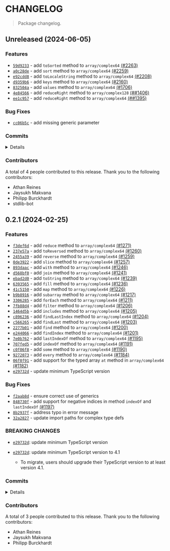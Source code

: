 # CHANGELOG

> Package changelog.

<section class="release" id="unreleased">

## Unreleased (2024-06-05)

<section class="features">

### Features

-   [`59d9233`](https://github.com/stdlib-js/stdlib/commit/59d9233c2f6e8bbecee0170373c27c70079bd39e) - add `toSorted` method to `array/complex64` [(#2263)](https://github.com/stdlib-js/stdlib/pull/2263)
-   [`a0c28de`](https://github.com/stdlib-js/stdlib/commit/a0c28dea6a9afad5a4c1b55c552480247824a837) - add `sort` method to `array/complex64` [(#2259)](https://github.com/stdlib-js/stdlib/pull/2259)
-   [`e92cdd8`](https://github.com/stdlib-js/stdlib/commit/e92cdd897563a28ff07df5ceda2603567fe1149f) - add `toLocaleString` method to `array/complex64` [(#2208)](https://github.com/stdlib-js/stdlib/pull/2208)
-   [`d9359b6`](https://github.com/stdlib-js/stdlib/commit/d9359b67e683becb4f0a497a05da1a148381f2b0) - add `keys` method to `array/complex64` [(#2160)](https://github.com/stdlib-js/stdlib/pull/2160)
-   [`832504a`](https://github.com/stdlib-js/stdlib/commit/832504a5f0289f40367fd8041ab573c1e8ed3527) - add `values` method to `array/complex64` [(#1706)](https://github.com/stdlib-js/stdlib/pull/1706)
-   [`4e84566`](https://github.com/stdlib-js/stdlib/commit/4e845661773892e654689ceb0c2dd3e1e2c3244c) - add `reduceRight` method to `array/complex128` [(##1406)](#1406)
-   [`ee1c957`](https://github.com/stdlib-js/stdlib/commit/ee1c957b483718a809a8ebb0dd1eaa336fc3d97d) - add `reduceRight` method to `array/complex64` [(##1395)](#1395)

</section>

<!-- /.features -->

<section class="bug-fixes">

### Bug Fixes

-   [`cc06b5c`](https://github.com/stdlib-js/stdlib/commit/cc06b5c8c67a1c8d1022920273535b29e5abf550) - add missing generic parameter

</section>

<!-- /.bug-fixes -->

<section class="commits">

### Commits

<details>

-   [`cc06b5c`](https://github.com/stdlib-js/stdlib/commit/cc06b5c8c67a1c8d1022920273535b29e5abf550) - **fix:** add missing generic parameter _(by Athan Reines)_
-   [`9dd3673`](https://github.com/stdlib-js/stdlib/commit/9dd3673c96b4b77d9cbc377bf2c551636b8c4dff) - **docs:** add `repl.txt` to `array/complex64` [(#2275)](https://github.com/stdlib-js/stdlib/pull/2275) _(by Jaysukh Makvana, Athan Reines)_
-   [`3a3b1e0`](https://github.com/stdlib-js/stdlib/commit/3a3b1e08f73a54c5ee46d73045805aee0bb1196d) - **docs:** update package URLs [(##2269)](#2269) _(by stdlib-bot)_
-   [`8089b88`](https://github.com/stdlib-js/stdlib/commit/8089b886a4d7d89f15abb068b1021d93f9c4f64e) - **docs:** update paths _(by Athan Reines)_
-   [`75d4f83`](https://github.com/stdlib-js/stdlib/commit/75d4f83cb85610d23a04dc21a03f8075f6d3665f) - **refactor:** update require and include paths _(by Athan Reines)_
-   [`ccbf26a`](https://github.com/stdlib-js/stdlib/commit/ccbf26a09b13fc483b7f1b55718b32f5af61b800) - **test:** fix descriptions _(by Athan Reines)_
-   [`2dd57d7`](https://github.com/stdlib-js/stdlib/commit/2dd57d7df1a34c9c9bf84bf517cedd7bb234ba7c) - **docs:** add notes _(by Athan Reines)_
-   [`59d9233`](https://github.com/stdlib-js/stdlib/commit/59d9233c2f6e8bbecee0170373c27c70079bd39e) - **feat:** add `toSorted` method to `array/complex64` [(#2263)](https://github.com/stdlib-js/stdlib/pull/2263) _(by Jaysukh Makvana)_
-   [`6b8d896`](https://github.com/stdlib-js/stdlib/commit/6b8d896c26a69ddd2fd57ae80b2411ef3e3c8d8e) - **test:** fix typo _(by Athan Reines)_
-   [`a0c28de`](https://github.com/stdlib-js/stdlib/commit/a0c28dea6a9afad5a4c1b55c552480247824a837) - **feat:** add `sort` method to `array/complex64` [(#2259)](https://github.com/stdlib-js/stdlib/pull/2259) _(by Jaysukh Makvana, Athan Reines)_
-   [`e92cdd8`](https://github.com/stdlib-js/stdlib/commit/e92cdd897563a28ff07df5ceda2603567fe1149f) - **feat:** add `toLocaleString` method to `array/complex64` [(#2208)](https://github.com/stdlib-js/stdlib/pull/2208) _(by Jaysukh Makvana, Athan Reines)_
-   [`113ec19`](https://github.com/stdlib-js/stdlib/commit/113ec1946e4f10fbcce6cc59a57022afcdb582f5) - **docs:** update related packages sections [(##2207)](#2207 ) _(by stdlib-bot)_
-   [`d9359b6`](https://github.com/stdlib-js/stdlib/commit/d9359b67e683becb4f0a497a05da1a148381f2b0) - **feat:** add `keys` method to `array/complex64` [(#2160)](https://github.com/stdlib-js/stdlib/pull/2160) _(by Jaysukh Makvana, Athan Reines)_
-   [`832504a`](https://github.com/stdlib-js/stdlib/commit/832504a5f0289f40367fd8041ab573c1e8ed3527) - **feat:** add `values` method to `array/complex64` [(#1706)](https://github.com/stdlib-js/stdlib/pull/1706) _(by Jaysukh Makvana, Athan Reines)_
-   [`902b38a`](https://github.com/stdlib-js/stdlib/commit/902b38ac100f6710d2ad5e28f31422e573cc6d29) - **docs:** update descriptions _(by Athan Reines)_
-   [`4e84566`](https://github.com/stdlib-js/stdlib/commit/4e845661773892e654689ceb0c2dd3e1e2c3244c) - **feat:** add `reduceRight` method to `array/complex128` [(##1406)](#1406) _(by Jaysukh Makvana, stdlib-bot, Philipp Burckhardt)_
-   [`ee1c957`](https://github.com/stdlib-js/stdlib/commit/ee1c957b483718a809a8ebb0dd1eaa336fc3d97d) - **feat:** add `reduceRight` method to `array/complex64` [(##1395)](#1395) _(by Jaysukh Makvana, Philipp Burckhardt)_

</details>

</section>

<!-- /.commits -->

<section class="contributors">

### Contributors

A total of 4 people contributed to this release. Thank you to the following contributors:

-   Athan Reines
-   Jaysukh Makvana
-   Philipp Burckhardt
-   stdlib-bot

</section>

<!-- /.contributors -->

</section>

<!-- /.release -->

<section class="release" id="v0.2.1">

## 0.2.1 (2024-02-25)

<section class="features">

### Features

-   [`f3def6d`](https://github.com/stdlib-js/stdlib/commit/f3def6de1cbd1829b3e8c57e52434eb16841ffe8) - add `reduce` method to `array/complex64` [(#1271)](https://github.com/stdlib-js/stdlib/pull/1271)
-   [`237e57a`](https://github.com/stdlib-js/stdlib/commit/237e57aa66298a87355f7af76c0f6cc523aa1ed3) - add `toReversed` method to `array/complex64` [(#1260)](https://github.com/stdlib-js/stdlib/pull/1260)
-   [`2455a39`](https://github.com/stdlib-js/stdlib/commit/2455a399ca0ab7b646774b2e6db6160f4443510b) - add `reverse` method to `array/complex64` [(#1259)](https://github.com/stdlib-js/stdlib/pull/1259)
-   [`0de3922`](https://github.com/stdlib-js/stdlib/commit/0de3922a285c4fc47a4b705b7e677837034f9f4f) - add `slice` method to `array/complex64` [(#1257)](https://github.com/stdlib-js/stdlib/pull/1257)
-   [`893daac`](https://github.com/stdlib-js/stdlib/commit/893daac64f44206672e0538e7bde45ec202ce614) - add `with` method to `array/complex64` [(#1246)](https://github.com/stdlib-js/stdlib/pull/1246)
-   [`d568bf0`](https://github.com/stdlib-js/stdlib/commit/d568bf0d6404a6ebd012afaa452f812cfc484ccc) - add `join` method to `array/complex64` [(#1241)](https://github.com/stdlib-js/stdlib/pull/1241)
-   [`ebad2d0`](https://github.com/stdlib-js/stdlib/commit/ebad2d0d91652318e3844e31eadef7c300d1ecb3) - add `toString` method to `array/complex64` [(#1239)](https://github.com/stdlib-js/stdlib/pull/1239)
-   [`6393565`](https://github.com/stdlib-js/stdlib/commit/63935655dad2bb499a2243ad88d99af1b734fa00) - add `fill` method to `array/complex64` [(#1236)](https://github.com/stdlib-js/stdlib/pull/1236)
-   [`41c5150`](https://github.com/stdlib-js/stdlib/commit/41c5150b4413783680eaeb33a71e5c6f7039eb82) - add `map` method to `array/complex64` [(#1226)](https://github.com/stdlib-js/stdlib/pull/1226)
-   [`b9b8916`](https://github.com/stdlib-js/stdlib/commit/b9b89162df0d1109f2861d6471d690cf47f20981) - add `subarray` method to `array/complex64` [(#1217)](https://github.com/stdlib-js/stdlib/pull/1217)
-   [`3306285`](https://github.com/stdlib-js/stdlib/commit/3306285e5cb9679c2a9a19e718b317be53e4c251) - add `forEach` method to `array/complex64` [(#1211)](https://github.com/stdlib-js/stdlib/pull/1211)
-   [`7fb88d4`](https://github.com/stdlib-js/stdlib/commit/7fb88d4e3027a78e54fbea04f47bd89c6874c77a) - add `filter` method to `array/complex64` [(#1206)](https://github.com/stdlib-js/stdlib/pull/1206)
-   [`1464d5b`](https://github.com/stdlib-js/stdlib/commit/1464d5bac230c75ec5c98c59ad36c5e58d7d0e21) - add `includes` method to `array/complex64` [(#1205)](https://github.com/stdlib-js/stdlib/pull/1205)
-   [`c896236`](https://github.com/stdlib-js/stdlib/commit/c89623600e1cacdc736867b6b1932757f930a547) - add `findLastIndex` method to `array/complex64` [(#1204)](https://github.com/stdlib-js/stdlib/pull/1204)
-   [`c566265`](https://github.com/stdlib-js/stdlib/commit/c5662654308e60f7a17e2b391c46267b56303abe) - add `findLast` method to `array/complex64` [(#1203)](https://github.com/stdlib-js/stdlib/pull/1203)
-   [`2277b01`](https://github.com/stdlib-js/stdlib/commit/2277b018ff697fb4bcd4bc79ee31b9ec893ca4f7) - add `find` method to `array/complex64` [(#1200)](https://github.com/stdlib-js/stdlib/pull/1200)
-   [`e244066`](https://github.com/stdlib-js/stdlib/commit/e2440664e1ef7f2cd1d993532d92fe83b7427c66) - add `findIndex` method to `array/complex64` [(#1201)](https://github.com/stdlib-js/stdlib/pull/1201)
-   [`7e0b762`](https://github.com/stdlib-js/stdlib/commit/7e0b762e2a9e9b781a65fe01bf9d216734c0217c) - add `lastIndexOf` method to `array/complex64` [(#1195)](https://github.com/stdlib-js/stdlib/pull/1195)
-   [`707fed5`](https://github.com/stdlib-js/stdlib/commit/707fed5a2f8e9a67c3a8184c5ddc1846cdf3fb17) - add `indexOf` method to `array/complex64` [(#1191)](https://github.com/stdlib-js/stdlib/pull/1191)
-   [`c0f06f8`](https://github.com/stdlib-js/stdlib/commit/c0f06f81d7226d73f1911e0b91dcac621589333e) - add `some` method to `array/complex64` [(#1190)](https://github.com/stdlib-js/stdlib/pull/1190)
-   [`9272073`](https://github.com/stdlib-js/stdlib/commit/9272073a2ec744a05d070c7e07f6f2cf8033c568) - add `every` method to `array/complex64` [(#1184)](https://github.com/stdlib-js/stdlib/pull/1184)
-   [`06f0f91`](https://github.com/stdlib-js/stdlib/commit/06f0f91a5ed2c328ab09fa2813d8df2b0864555a) - add support for the typed array `at` method in `array/complex64` [(#1182)](https://github.com/stdlib-js/stdlib/pull/1182)
-   [`e29732d`](https://github.com/stdlib-js/stdlib/commit/e29732dee616e2d94e91f87f78afd8aceb806017) - update minimum TypeScript version

</section>

<!-- /.features -->

<section class="bug-fixes">

### Bug Fixes

-   [`f2aab8d`](https://github.com/stdlib-js/stdlib/commit/f2aab8d64e9a2e347a7e566fcda7301b30b38d91) - ensure correct use of generics
-   [`848730f`](https://github.com/stdlib-js/stdlib/commit/848730f6af734fd9649ac942e72aa7a60f99ec5a) - add support for negative indices in method `indexOf` and `lastIndexOf` [(#1197)](https://github.com/stdlib-js/stdlib/pull/1197)
-   [`8b2937f`](https://github.com/stdlib-js/stdlib/commit/8b2937f503749017107432a0981ebbc30c05aeb0) - address typo in error message
-   [`32a2827`](https://github.com/stdlib-js/stdlib/commit/32a282799ffd272d2a0554e81755a14923564e51) - update import paths for complex type defs

</section>

<!-- /.bug-fixes -->

<section class="breaking-changes">

### BREAKING CHANGES

-   [`e29732d`](https://github.com/stdlib-js/stdlib/commit/e29732dee616e2d94e91f87f78afd8aceb806017): update minimum TypeScript version
-   [`e29732d`](https://github.com/stdlib-js/stdlib/commit/e29732dee616e2d94e91f87f78afd8aceb806017): update minimum TypeScript version to 4.1 

    -   To migrate, users should upgrade their TypeScript version to at least version 4.1.

</section>

<!-- /.breaking-changes -->

<section class="commits">

### Commits

<details>

-   [`f3def6d`](https://github.com/stdlib-js/stdlib/commit/f3def6de1cbd1829b3e8c57e52434eb16841ffe8) - **feat:** add `reduce` method to `array/complex64` [(#1271)](https://github.com/stdlib-js/stdlib/pull/1271) _(by Jaysukh Makvana, Athan Reines)_
-   [`87d2120`](https://github.com/stdlib-js/stdlib/commit/87d21205bb2ed5fcf848836d7659942f34b5fb59) - **refactor:** use base assertion utility _(by Athan Reines)_
-   [`aa6cac7`](https://github.com/stdlib-js/stdlib/commit/aa6cac712cadf62c5cdc884333d47bbf1b81411f) - **refactor:** use base assertion utility _(by Athan Reines)_
-   [`237e57a`](https://github.com/stdlib-js/stdlib/commit/237e57aa66298a87355f7af76c0f6cc523aa1ed3) - **feat:** add `toReversed` method to `array/complex64` [(#1260)](https://github.com/stdlib-js/stdlib/pull/1260) _(by Jaysukh Makvana, Athan Reines)_
-   [`2455a39`](https://github.com/stdlib-js/stdlib/commit/2455a399ca0ab7b646774b2e6db6160f4443510b) - **feat:** add `reverse` method to `array/complex64` [(#1259)](https://github.com/stdlib-js/stdlib/pull/1259) _(by Jaysukh Makvana, Athan Reines)_
-   [`dea49e0`](https://github.com/stdlib-js/stdlib/commit/dea49e03ab5571233e3da26835a6a6d3256d5737) - **docs:** use single quotes in require calls instead of backticks _(by Philipp Burckhardt)_
-   [`0de3922`](https://github.com/stdlib-js/stdlib/commit/0de3922a285c4fc47a4b705b7e677837034f9f4f) - **feat:** add `slice` method to `array/complex64` [(#1257)](https://github.com/stdlib-js/stdlib/pull/1257) _(by Jaysukh Makvana, Athan Reines)_
-   [`dd6ee3e`](https://github.com/stdlib-js/stdlib/commit/dd6ee3e6f9839cf77567e2f61ca796a648949bce) - **docs:** fix parameter type _(by Athan Reines)_
-   [`893daac`](https://github.com/stdlib-js/stdlib/commit/893daac64f44206672e0538e7bde45ec202ce614) - **feat:** add `with` method to `array/complex64` [(#1246)](https://github.com/stdlib-js/stdlib/pull/1246) _(by Jaysukh Makvana, Athan Reines)_
-   [`d568bf0`](https://github.com/stdlib-js/stdlib/commit/d568bf0d6404a6ebd012afaa452f812cfc484ccc) - **feat:** add `join` method to `array/complex64` [(#1241)](https://github.com/stdlib-js/stdlib/pull/1241) _(by Jaysukh Makvana, Athan Reines)_
-   [`ebad2d0`](https://github.com/stdlib-js/stdlib/commit/ebad2d0d91652318e3844e31eadef7c300d1ecb3) - **feat:** add `toString` method to `array/complex64` [(#1239)](https://github.com/stdlib-js/stdlib/pull/1239) _(by Jaysukh Makvana, Athan Reines)_
-   [`6393565`](https://github.com/stdlib-js/stdlib/commit/63935655dad2bb499a2243ad88d99af1b734fa00) - **feat:** add `fill` method to `array/complex64` [(#1236)](https://github.com/stdlib-js/stdlib/pull/1236) _(by Jaysukh Makvana, Athan Reines)_
-   [`b47b631`](https://github.com/stdlib-js/stdlib/commit/b47b631767969a935cea824a707072f1ca65e373) - **docs:** fix typos and add copy edits _(by Athan Reines)_
-   [`41c5150`](https://github.com/stdlib-js/stdlib/commit/41c5150b4413783680eaeb33a71e5c6f7039eb82) - **feat:** add `map` method to `array/complex64` [(#1226)](https://github.com/stdlib-js/stdlib/pull/1226) _(by Jaysukh Makvana, Athan Reines)_
-   [`b80aa3c`](https://github.com/stdlib-js/stdlib/commit/b80aa3cca4f6ce79211bbc5c168415a3c8294dfb) - **test:** fix test values to avoid conflating errors _(by Athan Reines)_
-   [`f2aab8d`](https://github.com/stdlib-js/stdlib/commit/f2aab8d64e9a2e347a7e566fcda7301b30b38d91) - **fix:** ensure correct use of generics _(by Athan Reines)_
-   [`97df52a`](https://github.com/stdlib-js/stdlib/commit/97df52af0eaf7114adf3d96c2cec08bb7cdf27be) - **test:** fix test descriptions _(by Athan Reines)_
-   [`1952c21`](https://github.com/stdlib-js/stdlib/commit/1952c21caa71baf2f70c4db5e1ae9083689b1910) - **docs:** fix section anchors _(by Athan Reines)_
-   [`b9b8916`](https://github.com/stdlib-js/stdlib/commit/b9b89162df0d1109f2861d6471d690cf47f20981) - **feat:** add `subarray` method to `array/complex64` [(#1217)](https://github.com/stdlib-js/stdlib/pull/1217) _(by Jaysukh Makvana, Athan Reines)_
-   [`3306285`](https://github.com/stdlib-js/stdlib/commit/3306285e5cb9679c2a9a19e718b317be53e4c251) - **feat:** add `forEach` method to `array/complex64` [(#1211)](https://github.com/stdlib-js/stdlib/pull/1211) _(by Jaysukh Makvana, Athan Reines)_
-   [`7fb88d4`](https://github.com/stdlib-js/stdlib/commit/7fb88d4e3027a78e54fbea04f47bd89c6874c77a) - **feat:** add `filter` method to `array/complex64` [(#1206)](https://github.com/stdlib-js/stdlib/pull/1206) _(by Jaysukh Makvana, Athan Reines)_
-   [`1464d5b`](https://github.com/stdlib-js/stdlib/commit/1464d5bac230c75ec5c98c59ad36c5e58d7d0e21) - **feat:** add `includes` method to `array/complex64` [(#1205)](https://github.com/stdlib-js/stdlib/pull/1205) _(by Jaysukh Makvana, Athan Reines)_
-   [`c896236`](https://github.com/stdlib-js/stdlib/commit/c89623600e1cacdc736867b6b1932757f930a547) - **feat:** add `findLastIndex` method to `array/complex64` [(#1204)](https://github.com/stdlib-js/stdlib/pull/1204) _(by Jaysukh Makvana)_
-   [`c566265`](https://github.com/stdlib-js/stdlib/commit/c5662654308e60f7a17e2b391c46267b56303abe) - **feat:** add `findLast` method to `array/complex64` [(#1203)](https://github.com/stdlib-js/stdlib/pull/1203) _(by Jaysukh Makvana, Athan Reines)_
-   [`2277b01`](https://github.com/stdlib-js/stdlib/commit/2277b018ff697fb4bcd4bc79ee31b9ec893ca4f7) - **feat:** add `find` method to `array/complex64` [(#1200)](https://github.com/stdlib-js/stdlib/pull/1200) _(by Jaysukh Makvana, Athan Reines)_
-   [`e244066`](https://github.com/stdlib-js/stdlib/commit/e2440664e1ef7f2cd1d993532d92fe83b7427c66) - **feat:** add `findIndex` method to `array/complex64` [(#1201)](https://github.com/stdlib-js/stdlib/pull/1201) _(by Jaysukh Makvana, Athan Reines)_
-   [`848730f`](https://github.com/stdlib-js/stdlib/commit/848730f6af734fd9649ac942e72aa7a60f99ec5a) - **fix:** add support for negative indices in method `indexOf` and `lastIndexOf` [(#1197)](https://github.com/stdlib-js/stdlib/pull/1197) _(by Jaysukh Makvana, Athan Reines)_
-   [`7e0b762`](https://github.com/stdlib-js/stdlib/commit/7e0b762e2a9e9b781a65fe01bf9d216734c0217c) - **feat:** add `lastIndexOf` method to `array/complex64` [(#1195)](https://github.com/stdlib-js/stdlib/pull/1195) _(by Jaysukh Makvana, Athan Reines)_
-   [`707fed5`](https://github.com/stdlib-js/stdlib/commit/707fed5a2f8e9a67c3a8184c5ddc1846cdf3fb17) - **feat:** add `indexOf` method to `array/complex64` [(#1191)](https://github.com/stdlib-js/stdlib/pull/1191) _(by Jaysukh Makvana, Athan Reines)_
-   [`9555815`](https://github.com/stdlib-js/stdlib/commit/95558156f273bdb47ca98d68cf8761ef10e6432c) - **test:** fix typo _(by Athan Reines)_
-   [`6bd2f14`](https://github.com/stdlib-js/stdlib/commit/6bd2f14efbcc0622bd8c68484cc1d92482592d5e) - **docs:** fix typo _(by Athan Reines)_
-   [`c0f06f8`](https://github.com/stdlib-js/stdlib/commit/c0f06f81d7226d73f1911e0b91dcac621589333e) - **feat:** add `some` method to `array/complex64` [(#1190)](https://github.com/stdlib-js/stdlib/pull/1190) _(by Jaysukh Makvana, Athan Reines)_
-   [`aa779d7`](https://github.com/stdlib-js/stdlib/commit/aa779d7848ab44380b406c9a202bc1f6108f8979) - **test:** update assertion messages _(by Athan Reines)_
-   [`9b177ba`](https://github.com/stdlib-js/stdlib/commit/9b177ba5bdd2596c5b3ed545464a491c96737172) - **test:** move function declaration _(by Athan Reines)_
-   [`4151542`](https://github.com/stdlib-js/stdlib/commit/41515420950a084cc381c757857688104a29694f) - **test:** update assertion messages _(by Athan Reines)_
-   [`3068aed`](https://github.com/stdlib-js/stdlib/commit/3068aed1b15957ec76e5d8acb1b2798d93a47f4e) - **test:** update assertion methods _(by Athan Reines)_
-   [`ec7c2c3`](https://github.com/stdlib-js/stdlib/commit/ec7c2c3e91a0fb3bd8de4a24789cbe8043ceac5f) - **style:** remove extra spaces _(by Athan Reines)_
-   [`5f1953d`](https://github.com/stdlib-js/stdlib/commit/5f1953d6fce8ac4091f2c6eaf2de4688442a217c) - **docs:** move methods to preserve alphabetical order _(by Athan Reines)_
-   [`9272073`](https://github.com/stdlib-js/stdlib/commit/9272073a2ec744a05d070c7e07f6f2cf8033c568) - **feat:** add `every` method to `array/complex64` [(#1184)](https://github.com/stdlib-js/stdlib/pull/1184) _(by Jaysukh Makvana, Athan Reines)_
-   [`997c7d8`](https://github.com/stdlib-js/stdlib/commit/997c7d861d14df2ee08dac26da681b22fa1d4fbf) - **docs:** fix typo _(by Athan Reines)_
-   [`10d5813`](https://github.com/stdlib-js/stdlib/commit/10d5813e1f2d276bed50095bf3502a938c0a2bd6) - **refactor:** move method to ensure that methods are in alphabetical order _(by Athan Reines)_
-   [`8b2937f`](https://github.com/stdlib-js/stdlib/commit/8b2937f503749017107432a0981ebbc30c05aeb0) - **fix:** address typo in error message _(by Athan Reines)_
-   [`813b67b`](https://github.com/stdlib-js/stdlib/commit/813b67b992c195bc51746e6cdc39cbccf89ba47e) - **temp:** add TODOs _(by Athan Reines)_
-   [`06f0f91`](https://github.com/stdlib-js/stdlib/commit/06f0f91a5ed2c328ab09fa2813d8df2b0864555a) - **feat:** add support for the typed array `at` method in `array/complex64` [(#1182)](https://github.com/stdlib-js/stdlib/pull/1182) _(by Jaysukh Makvana, Athan Reines)_
-   [`b496b72`](https://github.com/stdlib-js/stdlib/commit/b496b72595355b5a794c940bd7f81ea5223b91bd) - **build:** replace tslint directive with eslint equivalent _(by Philipp Burckhardt)_
-   [`df3c9b3`](https://github.com/stdlib-js/stdlib/commit/df3c9b368d8a3dd7dd38f8768deb53c2a780c055) - **build:** remove tslint directives _(by Philipp Burckhardt)_
-   [`453dd85`](https://github.com/stdlib-js/stdlib/commit/453dd85b5dd186d2b4d458256fe84906e1503fe2) - **build:** remove tslint directives _(by Philipp Burckhardt)_
-   [`e29732d`](https://github.com/stdlib-js/stdlib/commit/e29732dee616e2d94e91f87f78afd8aceb806017) - **feat:** update minimum TypeScript version _(by Philipp Burckhardt)_
-   [`32a2827`](https://github.com/stdlib-js/stdlib/commit/32a282799ffd272d2a0554e81755a14923564e51) - **fix:** update import paths for complex type defs _(by Athan Reines)_

</details>

</section>

<!-- /.commits -->

<section class="contributors">

### Contributors

A total of 3 people contributed to this release. Thank you to the following contributors:

-   Athan Reines
-   Jaysukh Makvana
-   Philipp Burckhardt

</section>

<!-- /.contributors -->

</section>

<!-- /.release -->

